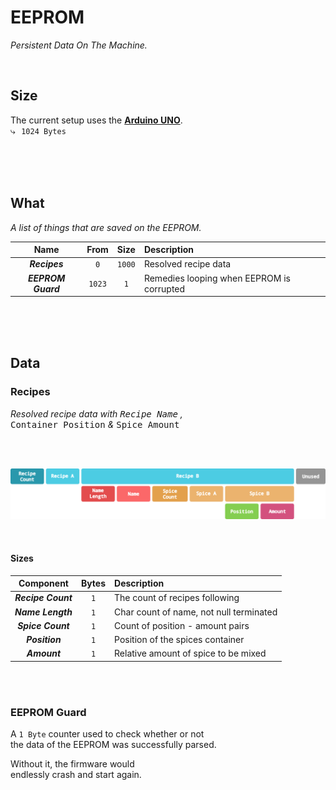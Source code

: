 
# EEPROM

*Persistent Data On The Machine.*

<br>

## Size

The current setup uses the **[Arduino UNO]**. <br>
⤷  `1024 Bytes`

<br>
<br>
<br>

## What

*A list of things that are saved on the EEPROM.*

| Name | From | Size | Description |
|:----:|:----:|:----:|:------------|
| ***Recipes***      | `0`    | `1000` | Resolved recipe data |
| ***EEPROM Guard*** | `1023` | `1`    | Remedies looping when EEPROM is corrupted

<br>
<br>
<br>

## Data

### Recipes

*Resolved recipe data with <kbd>Recipe Name</kbd> ,* <br>
<kbd>Container Position</kbd> *&* <kbd>Spice Amount</kbd>

<br>
<br>

<div align = center>

![Recipe Data]

</div>

<br>

#### Sizes

| Component | Bytes | Description |
|:---------:|:-----:|:------------|
| ***Recipe Count*** | `1` | The count of recipes following
| ***Name Length***  | `1` | Char count of name, not null terminated
| ***Spice Count***  | `1` | Count of position - amount pairs
| ***Position***     | `1` | Position of the spices container
| ***Amount***       | `1` | Relative amount of spice to be mixed

<br>
<br>

### EEPROM Guard

A `1 Byte` counter used to check whether or not <br>
the data of the EEPROM was successfully parsed.

Without it, the firmware would <br>
endlessly crash and start again.




<!--   🌶  🌶  🌶  🌶  🌶  🌶  🌶  🌶  🌶  🌶  🌶  🌶  🌶  🌶  🌶  🌶  🌶   -->

[Arduino UNO]: https://www.arduino.cc/en/Guide/ArduinoUno
[Recipe Data]: ../../Resources/Firmware/Recipe%20Data.svg
